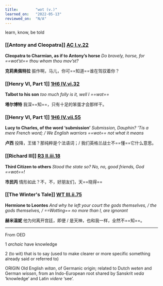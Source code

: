 ```yaml
---
title:        "wot (v.)"
learned_on:   "2022-05-13"
reviewed_on:  "N/A"
---
```


learn, know, be told

### [[Antony and Cleopatra]] [AC I.v.22](https://www.shakespeareswords.com/Public/Play.aspx?Act=1&Scene=5&WorkId=8#107982)

**Cleopatra to Charmian, as if to Antony’s horse** *Do bravely, horse, for ==wot’st== thou whom thou mov’st?*

**克莉奥佩特拉** 振作啊，马儿，你可==知道==谁在驾驭着你？

### [[Henry VI, Part 1]] [1H6 IV.vi.32](https://www.shakespeareswords.com/Public/Play.aspx?Act=4&Scene=6&WorkId=25#203601)

**Talbot to his son** *too much folly is it, well I ==wot==*

**塔尔博特** 我深==知==，只有十足的笨蛋才会那样干。

### [[Henry VI, Part 1]] [1H6 IV.vii.55](https://www.shakespeareswords.com/Public/Play.aspx?Act=4&Scene=7&WorkId=25#203703)

**Lucy to Charles, of the word ‘submission’** *Submission, Dauphin? ’Tis a mere French word; / We English warriors ==wot== not what it means*

**卢西** 投降，王储？那纯粹是个法语词；/ 我们英格兰战士不==懂==它什么意思。

### [[Richard III]] [R3 II.iii.18](https://www.shakespeareswords.com/Public/Play.aspx?Act=2&Scene=3&WorkId=6#133436)

**Third Citizen to others** *Stood the state so? No, no, good friends, God ==wot==!*

**市民丙** 情形如此？不，不，好朋友们，天==晓得==

### [[The Winter's Tale]] [WT III.ii.75](https://www.shakespeareswords.com/Public/Play.aspx?Act=3&Scene=2&WorkId=35#242124)

**Hermione to Leontes** *And why he left your court the gods themselves, / the gods themselves, / ==Wotting== no more than I, are ignorant*

**赫米温妮** 他为何离开宫廷，即便 / 是天神，也和我一样，全然不==知==。

-----

From OED

1 *archaic* have knowledge

2 (to wit) that is to say (used to make clearer or more specific something already said or referred to)

ORIGIN Old English *witan*, of Germanic origin; related to Dutch *weten* and German *wissen*, from an Indo-European root shared by Sanskrit *veda* ‘knowledge’ and Latin *videre* ‘see’.
